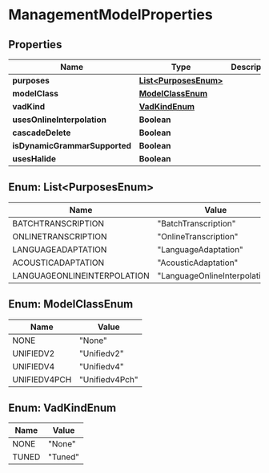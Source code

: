 # ManagementModelProperties

## Properties
Name | Type | Description | Notes
------------ | ------------- | ------------- | -------------
**purposes** | [**List&lt;PurposesEnum&gt;**](#List&lt;PurposesEnum&gt;) |  |  [optional]
**modelClass** | [**ModelClassEnum**](#ModelClassEnum) |  |  [optional]
**vadKind** | [**VadKindEnum**](#VadKindEnum) |  |  [optional]
**usesOnlineInterpolation** | **Boolean** |  |  [optional]
**cascadeDelete** | **Boolean** |  |  [optional]
**isDynamicGrammarSupported** | **Boolean** |  |  [optional]
**usesHalide** | **Boolean** |  |  [optional]

<a name="List<PurposesEnum>"></a>
## Enum: List&lt;PurposesEnum&gt;
Name | Value
---- | -----
BATCHTRANSCRIPTION | &quot;BatchTranscription&quot;
ONLINETRANSCRIPTION | &quot;OnlineTranscription&quot;
LANGUAGEADAPTATION | &quot;LanguageAdaptation&quot;
ACOUSTICADAPTATION | &quot;AcousticAdaptation&quot;
LANGUAGEONLINEINTERPOLATION | &quot;LanguageOnlineInterpolation&quot;

<a name="ModelClassEnum"></a>
## Enum: ModelClassEnum
Name | Value
---- | -----
NONE | &quot;None&quot;
UNIFIEDV2 | &quot;Unifiedv2&quot;
UNIFIEDV4 | &quot;Unifiedv4&quot;
UNIFIEDV4PCH | &quot;Unifiedv4Pch&quot;

<a name="VadKindEnum"></a>
## Enum: VadKindEnum
Name | Value
---- | -----
NONE | &quot;None&quot;
TUNED | &quot;Tuned&quot;
